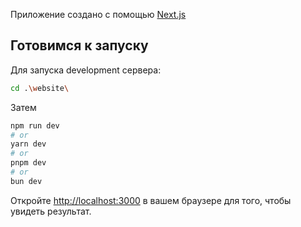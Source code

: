Приложение создано с помощью [Next.js](https://nextjs.org/)

## Готовимся к запуску

Для запуска development сервера:

```bash
cd .\website\
```

Затем

```bash
npm run dev
# or
yarn dev
# or
pnpm dev
# or
bun dev
```

Откройте [http://localhost:3000](http://localhost:3000) в вашем браузере для того, чтобы увидеть результат.